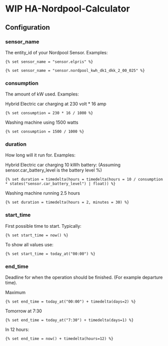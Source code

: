 # WIP HA-Nordpool-Calculator

## Configuration 

### sensor_name

The entity_id of your Nordpool Sensor. 
Examples:
```
{% set sensor_name = "sensor.elpris" %}
```
```
{% set sensor_name = "sensor.nordpool_kwh_dk1_dkk_2_00_025" %}
```

### consumption

The amount of kW used. 
Examples:

Hybrid Electric car charging at 230 volt * 16 amp
```
{% set consumption = 230 * 16 / 1000 %}
```

Washing machine using 1500 watts
```
{% set consumption = 1500 / 1000 %}
```
	

### duration

How long will it run for. 
Examples:

Hybrid Electric car charging 10 kWh battery: (Assuming sensor.car_battery_level is the battery level %)
```
{% set duration = timedelta(hours = timedelta(hours = 10 / consumption * states("sensor.car_battery_level") | float)) %}
```

Washing machine running 2.5 hours
```
{% set duration = timedelta(hours = 2, minutes = 30) %}

```

### start_time 

First possible time to start. Typically:
```
{% set start_time = now() %} 
```

To show all values use:
```
{% set start_time = today_at("00:00") %} 
```

### end_time

Deadline for when the operation should be finished. (For example departure time). 

Maximum 
```
{% set end_time = today_at("00:00") + timedelta(days=2) %} 
```

Tomorrow at 7:30
```
{% set end_time = today_at("7:30") + timedelta(days=1) %} 
```

In 12 hours:
```
{% set end_time = now() + timedelta(hours=12) %} 
```
